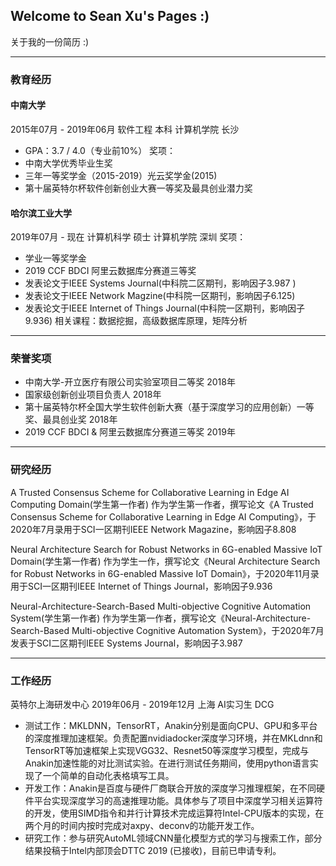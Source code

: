 ## Welcome to Sean Xu's Pages :)

关于我的一份简历 :)

---
### 教育经历
#### 中南大学
2015年07月 - 2019年06月
软件工程 本科 计算机学院 长沙
- GPA：3.7 / 4.0（专业前10%）
奖项：
- 中南大学优秀毕业生奖
- 三年一等奖学金（2015-2019）光云奖学金(2015)
- 第十届英特尔杯软件创新创业大赛一等奖及最具创业潜力奖

#### 哈尔滨工业大学
2019年07月 - 现在
计算机科学 硕士 计算机学院 深圳
奖项：
- 学业一等奖学金
- 2019 CCF BDCI 阿里云数据库分赛道三等奖
- 发表论文于IEEE Systems Journal(中科院二区期刊，影响因子3.987 )
- 发表论文于IEEE Network Magzine(中科院一区期刊，影响因子6.125)
- 发表论文于IEEE Internet of Things Journal(中科院一区期刊，影响因子9.936)
相关课程：数据挖掘，高级数据库原理，矩阵分析

---
### 荣誉奖项
- 中南大学-开立医疗有限公司实验室项目二等奖 2018年
- 国家级创新创业项目负责人 2018年
- 第十届英特尔杯全国大学生软件创新大赛（基于深度学习的应用创新）一等奖、最具创业奖 2018年
- 2019 CCF BDCI & 阿里云数据库分赛道三等奖 2019年

---
### 研究经历
A Trusted Consensus Scheme for Collaborative Learning in Edge AI Computing Domain(学生第一作者)
作为学生第一作者，撰写论文《A Trusted Consensus Scheme for Collaborative Learning in Edge AI Computing》，于2020年7月录用于SCI一区期刊IEEE Network Magazine，影响因子8.808

Neural Architecture Search for Robust Networks in 6G-enabled Massive IoT Domain(学生第一作者)
作为学生一作，撰写论文《Neural Architecture Search for Robust Networks in 6G-enabled Massive IoT Domain》，于2020年11月录用于SCI一区期刊IEEE Internet of Things Journal，影响因子9.936

Neural-Architecture-Search-Based Multi-objective Cognitive Automation System(学生第一作者)
作为学生第一作者，撰写论文《Neural-Architecture-Search-Based Multi-objective Cognitive Automation System》，于2020年7月发表于SCI二区期刊IEEE Systems Journal，影响因子3.987

---
### 工作经历
英特尔上海研发中心 2019年06月 - 2019年12月 上海
AI实习生 DCG
- 测试工作：MKLDNN，TensorRT，Anakin分别是面向CPU、GPU和多平台的深度推理加速框架。负责配置nvidiadocker深度学习环境，并在MKLdnn和TensorRT等加速框架上实现VGG32、Resnet50等深度学习模型，完成与Anakin加速性能的对比测试实验。在进行测试任务期间，使用python语言实现了一个简单的自动化表格填写工具。
- 开发工作：Anakin是百度与硬件厂商联合开放的深度学习推理框架，在不同硬件平台实现深度学习的高速推理功能。具体参与了项目中深度学习相关运算符的开发，使用SIMD指令和并行计算技术完成运算符Intel-CPU版本的实现，在两个月的时间内按时完成对axpy、deconv的功能开发工作。
- 研究工作：参与研究AutoML领域CNN量化模型方式的学习与搜索工作，部分结果投稿于Intel内部顶会DTTC 2019 (已接收)，目前已申请专利。
